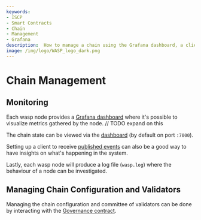 ```yaml
---
keywords:
- ISCP
- Smart Contracts
- Chain
- Management
- Grafana
description:  How to manage a chain using the Grafana dashboard, a client to receive published events, logging and validators.
image: /img/logo/WASP_logo_dark.png
---
```

# Chain Management

## Monitoring

Each wasp node provides a [Grafana dashboard](./running-a-node.md###grafana) where it's possible to visualize metrics gathered by the node.
// TODO expand on this

The chain state can be viewed via the [dashboard](./running-a-node.md###Dashboard) (by default on port `:7000`).

Setting up a client to receive [published events](./running-a-node.md###Publisher) can also be a good way to have insights on what's happening in the system.

Lastly, each wasp node will produce a log file (`wasp.log`) where the behaviour of a node can be investigated.

## Managing Chain Configuration and Validators

Managing the chain configuration and committee of validators can be done by interacting with the [Governance contract](../../contract_core/governance.md).
